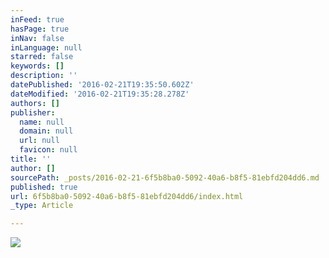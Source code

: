 ```yaml
---
inFeed: true
hasPage: true
inNav: false
inLanguage: null
starred: false
keywords: []
description: ''
datePublished: '2016-02-21T19:35:50.602Z'
dateModified: '2016-02-21T19:35:28.278Z'
authors: []
publisher:
  name: null
  domain: null
  url: null
  favicon: null
title: ''
author: []
sourcePath: _posts/2016-02-21-6f5b8ba0-5092-40a6-b8f5-81ebfd204dd6.md
published: true
url: 6f5b8ba0-5092-40a6-b8f5-81ebfd204dd6/index.html
_type: Article

---
```

![](https://the-grid-user-content.s3-us-west-2.amazonaws.com/b687ffaa-788c-4556-87f9-85253a1c38ce.jpg)